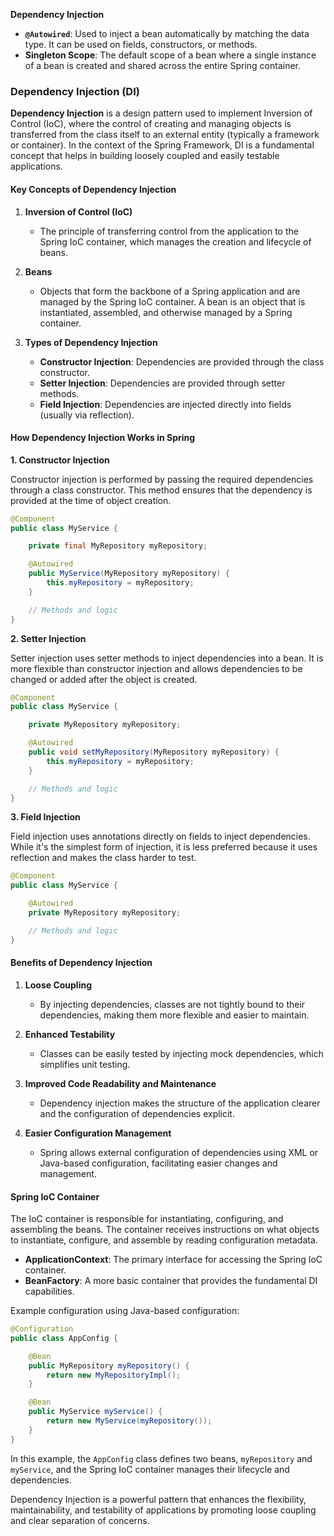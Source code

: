 **Dependency Injection**
- **`@Autowired`**: Used to inject a bean automatically by matching the data type. It can be used on fields, constructors, or methods.
- **Singleton Scope**: The default scope of a bean where a single instance of a bean is created and shared across the entire Spring container.

### Dependency Injection (DI)

**Dependency Injection** is a design pattern used to implement Inversion of Control (IoC), where the control of creating and managing objects is transferred from the class itself to an external entity (typically a framework or container). In the context of the Spring Framework, DI is a fundamental concept that helps in building loosely coupled and easily testable applications.

#### Key Concepts of Dependency Injection

1. **Inversion of Control (IoC)**
   - The principle of transferring control from the application to the Spring IoC container, which manages the creation and lifecycle of beans.

2. **Beans**
   - Objects that form the backbone of a Spring application and are managed by the Spring IoC container. A bean is an object that is instantiated, assembled, and otherwise managed by a Spring container.

3. **Types of Dependency Injection**
   - **Constructor Injection**: Dependencies are provided through the class constructor.
   - **Setter Injection**: Dependencies are provided through setter methods.
   - **Field Injection**: Dependencies are injected directly into fields (usually via reflection).

#### How Dependency Injection Works in Spring

**1. Constructor Injection**

Constructor injection is performed by passing the required dependencies through a class constructor. This method ensures that the dependency is provided at the time of object creation.

```java
@Component
public class MyService {

    private final MyRepository myRepository;

    @Autowired
    public MyService(MyRepository myRepository) {
        this.myRepository = myRepository;
    }

    // Methods and logic
}
```

**2. Setter Injection**

Setter injection uses setter methods to inject dependencies into a bean. It is more flexible than constructor injection and allows dependencies to be changed or added after the object is created.

```java
@Component
public class MyService {

    private MyRepository myRepository;

    @Autowired
    public void setMyRepository(MyRepository myRepository) {
        this.myRepository = myRepository;
    }

    // Methods and logic
}
```

**3. Field Injection**

Field injection uses annotations directly on fields to inject dependencies. While it's the simplest form of injection, it is less preferred because it uses reflection and makes the class harder to test.

```java
@Component
public class MyService {

    @Autowired
    private MyRepository myRepository;

    // Methods and logic
}
```

#### Benefits of Dependency Injection

1. **Loose Coupling**
   - By injecting dependencies, classes are not tightly bound to their dependencies, making them more flexible and easier to maintain.

2. **Enhanced Testability**
   - Classes can be easily tested by injecting mock dependencies, which simplifies unit testing.

3. **Improved Code Readability and Maintenance**
   - Dependency injection makes the structure of the application clearer and the configuration of dependencies explicit.

4. **Easier Configuration Management**
   - Spring allows external configuration of dependencies using XML or Java-based configuration, facilitating easier changes and management.

#### Spring IoC Container

The IoC container is responsible for instantiating, configuring, and assembling the beans. The container receives instructions on what objects to instantiate, configure, and assemble by reading configuration metadata.

- **ApplicationContext**: The primary interface for accessing the Spring IoC container.
- **BeanFactory**: A more basic container that provides the fundamental DI capabilities.

Example configuration using Java-based configuration:

```java
@Configuration
public class AppConfig {

    @Bean
    public MyRepository myRepository() {
        return new MyRepositoryImpl();
    }

    @Bean
    public MyService myService() {
        return new MyService(myRepository());
    }
}
```

In this example, the `AppConfig` class defines two beans, `myRepository` and `myService`, and the Spring IoC container manages their lifecycle and dependencies.

Dependency Injection is a powerful pattern that enhances the flexibility, maintainability, and testability of applications by promoting loose coupling and clear separation of concerns.

